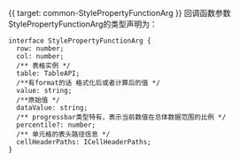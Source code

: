 {{ target: common-StylePropertyFunctionArg }}
回调函数参数StylePropertyFunctionArg的类型声明为：

```
interface StylePropertyFunctionArg {
  row: number;
  col: number;
  /** 表格实例 */
  table: TableAPI;
  /**有format的话 格式化后或者计算后的值 */
  value: string;
  /**原始值 */
  dataValue: string;
  /** progressbar类型特有，表示当前数值在总体数据范围的比例 */
  percentile?: number;
  /** 单元格的表头路径信息 */
  cellHeaderPaths: ICellHeaderPaths;
}
```